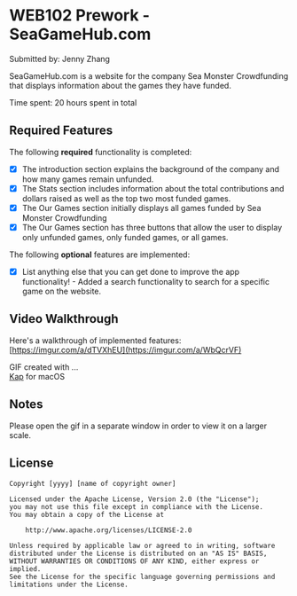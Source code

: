 # WEB102 Prework - SeaGameHub.com

Submitted by: Jenny Zhang

SeaGameHub.com is a website for the company Sea Monster Crowdfunding that displays information about the games they have funded.

Time spent: 20 hours spent in total

## Required Features

The following **required** functionality is completed:

* [X] The introduction section explains the background of the company and how many games remain unfunded.
* [X] The Stats section includes information about the total contributions and dollars raised as well as the top two most funded games.
* [X] The Our Games section initially displays all games funded by Sea Monster Crowdfunding
* [X] The Our Games section has three buttons that allow the user to display only unfunded games, only funded games, or all games.

The following **optional** features are implemented:

* [X] List anything else that you can get done to improve the app functionality!
      - Added a search functionality to search for a specific game on the website.

## Video Walkthrough

Here's a walkthrough of implemented features:
[https://imgur.com/a/dTVXhEU](https://imgur.com/a/WbQcrVF) 


GIF created with ...  
[Kap](https://getkap.co/) for macOS


## Notes

Please open the gif in a separate window in order to view it on a larger scale.

## License

    Copyright [yyyy] [name of copyright owner]

    Licensed under the Apache License, Version 2.0 (the "License");
    you may not use this file except in compliance with the License.
    You may obtain a copy of the License at

        http://www.apache.org/licenses/LICENSE-2.0

    Unless required by applicable law or agreed to in writing, software
    distributed under the License is distributed on an "AS IS" BASIS,
    WITHOUT WARRANTIES OR CONDITIONS OF ANY KIND, either express or implied.
    See the License for the specific language governing permissions and
    limitations under the License.
